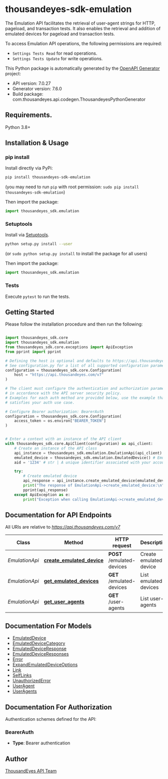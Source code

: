 # thousandeyes-sdk-emulation
The Emulation API facilitates the retrieval of user-agent strings for HTTP, pageload, and transaction tests. It also enables the retrieval and addition of emulated devices for pageload and transaction tests.

To access Emulation API operations, the following permissions are required:

* `Settings Tests Read` for read operations.
* `Settings Tests Update` for write operations.


This Python package is automatically generated by the [OpenAPI Generator](https://openapi-generator.tech) project:

- API version: 7.0.27
- Generator version: 7.6.0
- Build package: com.thousandeyes.api.codegen.ThousandeyesPythonGenerator

## Requirements.

Python 3.8+

## Installation & Usage
### pip install

Install directly via PyPi:

```sh
pip install thousandeyes-sdk-emulation
```
(you may need to run `pip` with root permission: `sudo pip install thousandeyes-sdk-emulation`)

Then import the package:
```python
import thousandeyes_sdk.emulation
```

### Setuptools

Install via [Setuptools](http://pypi.python.org/pypi/setuptools).

```sh
python setup.py install --user
```
(or `sudo python setup.py install` to install the package for all users)

Then import the package:
```python
import thousandeyes_sdk.emulation
```

### Tests

Execute `pytest` to run the tests.

## Getting Started

Please follow the installation procedure and then run the following:

```python

import thousandeyes_sdk.core
import thousandeyes_sdk.emulation
from thousandeyes_sdk.core.exceptions import ApiException
from pprint import pprint

# Defining the host is optional and defaults to https://api.thousandeyes.com/v7
# See configuration.py for a list of all supported configuration parameters.
configuration = thousandeyes_sdk.core.Configuration(
    host = "https://api.thousandeyes.com/v7"
)

# The client must configure the authentication and authorization parameters
# in accordance with the API server security policy.
# Examples for each auth method are provided below, use the example that
# satisfies your auth use case.

# Configure Bearer authorization: BearerAuth
configuration = thousandeyes_sdk.core.Configuration(
    access_token = os.environ["BEARER_TOKEN"]
)


# Enter a context with an instance of the API client
with thousandeyes_sdk.core.ApiClient(configuration) as api_client:
    # Create an instance of the API class
    api_instance = thousandeyes_sdk.emulation.EmulationApi(api_client)
    emulated_device = thousandeyes_sdk.emulation.EmulatedDevice() # EmulatedDevice | 
    aid = '1234' # str | A unique identifier associated with your account group. You can retrieve your `AccountGroupId` from the `/account-groups` endpoint. Note that you must be assigned to the target account group. Specifying this parameter without being assigned to the target account group will result in an error response. (optional)

    try:
        # Create emulated device
        api_response = api_instance.create_emulated_device(emulated_device, aid=aid)
        print("The response of EmulationApi->create_emulated_device:\n")
        pprint(api_response)
    except ApiException as e:
        print("Exception when calling EmulationApi->create_emulated_device: %s\n" % e)

```

## Documentation for API Endpoints

All URIs are relative to *https://api.thousandeyes.com/v7*

Class | Method | HTTP request | Description
------------ | ------------- | ------------- | -------------
*EmulationApi* | [**create_emulated_device**](https://github.com/thousandeyes/thousandeyes-sdk-python//tree/main/thousandeyes-sdk-emulation/docs/EmulationApi.md#create_emulated_device) | **POST** /emulated-devices | Create emulated device
*EmulationApi* | [**get_emulated_devices**](https://github.com/thousandeyes/thousandeyes-sdk-python//tree/main/thousandeyes-sdk-emulation/docs/EmulationApi.md#get_emulated_devices) | **GET** /emulated-devices | List emulated devices
*EmulationApi* | [**get_user_agents**](https://github.com/thousandeyes/thousandeyes-sdk-python//tree/main/thousandeyes-sdk-emulation/docs/EmulationApi.md#get_user_agents) | **GET** /user-agents | List user-agents


## Documentation For Models

 - [EmulatedDevice](https://github.com/thousandeyes/thousandeyes-sdk-python//tree/main/thousandeyes-sdk-emulation/docs/EmulatedDevice.md)
 - [EmulatedDeviceCategory](https://github.com/thousandeyes/thousandeyes-sdk-python//tree/main/thousandeyes-sdk-emulation/docs/EmulatedDeviceCategory.md)
 - [EmulatedDeviceResponse](https://github.com/thousandeyes/thousandeyes-sdk-python//tree/main/thousandeyes-sdk-emulation/docs/EmulatedDeviceResponse.md)
 - [EmulatedDeviceResponses](https://github.com/thousandeyes/thousandeyes-sdk-python//tree/main/thousandeyes-sdk-emulation/docs/EmulatedDeviceResponses.md)
 - [Error](https://github.com/thousandeyes/thousandeyes-sdk-python//tree/main/thousandeyes-sdk-emulation/docs/Error.md)
 - [ExpandEmulatedDeviceOptions](https://github.com/thousandeyes/thousandeyes-sdk-python//tree/main/thousandeyes-sdk-emulation/docs/ExpandEmulatedDeviceOptions.md)
 - [Link](https://github.com/thousandeyes/thousandeyes-sdk-python//tree/main/thousandeyes-sdk-emulation/docs/Link.md)
 - [SelfLinks](https://github.com/thousandeyes/thousandeyes-sdk-python//tree/main/thousandeyes-sdk-emulation/docs/SelfLinks.md)
 - [UnauthorizedError](https://github.com/thousandeyes/thousandeyes-sdk-python//tree/main/thousandeyes-sdk-emulation/docs/UnauthorizedError.md)
 - [UserAgent](https://github.com/thousandeyes/thousandeyes-sdk-python//tree/main/thousandeyes-sdk-emulation/docs/UserAgent.md)
 - [UserAgents](https://github.com/thousandeyes/thousandeyes-sdk-python//tree/main/thousandeyes-sdk-emulation/docs/UserAgents.md)


<a id="documentation-for-authorization"></a>
## Documentation For Authorization


Authentication schemes defined for the API:
<a id="BearerAuth"></a>
### BearerAuth

- **Type**: Bearer authentication


## Author

<a href="mailto:api-team@thousandeyes.com">ThousandEyes API Team </a>



